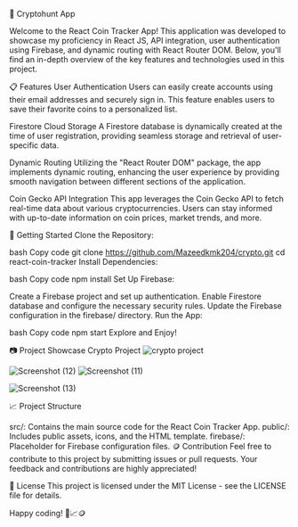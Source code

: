 🚀 Cryptohunt App

Welcome to the React Coin Tracker App! This application was developed to showcase my proficiency in React JS, API integration, user authentication using Firebase, and dynamic routing with React Router DOM. Below, you'll find an in-depth overview of the key features and technologies used in this project.

📋 Features
User Authentication
Users can easily create accounts using their email addresses and securely sign in. This feature enables users to save their favorite coins to a personalized list.

Firestore Cloud Storage
A Firestore database is dynamically created at the time of user registration, providing seamless storage and retrieval of user-specific data.

Dynamic Routing
Utilizing the "React Router DOM" package, the app implements dynamic routing, enhancing the user experience by providing smooth navigation between different sections of the application.

Coin Gecko API Integration
This app leverages the Coin Gecko API to fetch real-time data about various cryptocurrencies. Users can stay informed with up-to-date information on coin prices, market trends, and more.

🚀 Getting Started
Clone the Repository:

bash
Copy code
git clone https://github.com/Mazeedkmk204/crypto.git
cd react-coin-tracker
Install Dependencies:

bash
Copy code
npm install
Set Up Firebase:

Create a Firebase project and set up authentication.
Enable Firestore database and configure the necessary security rules.
Update the Firebase configuration in the firebase/ directory.
Run the App:

bash
Copy code
npm start
Explore and Enjoy!

📷 Project Showcase
Crypto Project
![crypto project](https://github.com/Mazeedkmk204/crypto/assets/151126360/7fe38ec3-b2ec-46d6-bf39-60efe26b91b1)

![Screenshot (12)](https://github.com/Mazeedkmk204/crypto/assets/151126360/0077f52a-f2ff-4b84-9aa6-cdbd030a2f57)
![Screenshot (11)](https://github.com/Mazeedkmk204/crypto/assets/151126360/55771906-104c-4533-b767-e591601c495b)

![Screenshot (13)](https://github.com/Mazeedkmk204/crypto/assets/151126360/206cd87e-05a4-4eee-806c-0451a28739f1)





📈 Project Structure

src/: Contains the main source code for the React Coin Tracker App.
public/: Includes public assets, icons, and the HTML template.
firebase/: Placeholder for Firebase configuration files.
🪙 Contribution
Feel free to contribute to this project by submitting issues or pull requests. Your feedback and contributions are highly appreciated!

📜 License
This project is licensed under the MIT License - see the LICENSE file for details.

Happy coding! 🚀📈🪙
